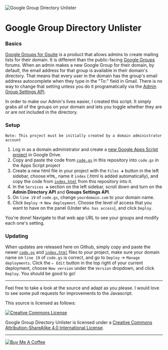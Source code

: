 ![Google Group Directory Unlister](https://raw.githubusercontent.com/leoherzog/googlegroupdirectoryunlister/master/img/screenshot.png)

# Google Group Directory Unlister

### Basics

[Google Groups for Gsuite](https://support.google.com/a/topic/25838) is a product that allows admins to create mailing lists for their domain. It is different than the public-facing [Google Groups](https://groups.google.com/) forums. When an admin makes a new Google Group for their domain, by default, the email address for that group is available in their domain's directory. That means that every user in the domain has the group's email address autocomplete when they type in the "To:" field in Gmail. There is no way to change that setting unless you do it programatically via the [Admin Group Settings API](https://developers.google.com/admin-sdk/groups-settings/v1/reference/groups).

In order to make our Admin's lives easier, I created this script. It simply grabs all of the groups on your domain and lets you toggle whether they are or are not included in the directory.

### Setup

`Note: This project must be initially created by a domain administrator account`

1. Log in as a domain administrator and create a [new Google Apps Script project](https://script.google.com/) in Google Drive.
2. Copy and paste the code from [`code.gs`](https://raw.githubusercontent.com/leoherzog/googlegroupdirectoryunlister/master/code.gs) in this repository into `code.gs` in the Apps Script project
3. Create a new html file in your project with the `Files ➕` button in the left sidebar, choose `HTML`, name it `index` (.html is added automatically), and copy the code from [`index.html`](https://raw.githubusercontent.com/leoherzog/googlegroupdirectoryunlister/master/index.html) from this repository into it.
4. In the `Services ➕` section on the left sidebar, scroll down and turn on the **Admin Directory API** and **Groups Settings API**.
5. On `line 19` of `code.gs`, change `yourdomain.com` to your domain name.
6. Click `Deploy` → `New deployment`. Choose the level of access that you want to have on the panel (Under `Who has access`), and click `Deploy`.

You're done! Navigate to that web app URL to see your groups and modify each one's setting.

### Updating

When updates are released here on Github, simply copy and paste the newer [`code.gs`](https://raw.githubusercontent.com/leoherzog/googlegroupdirectoryunlister/master/code.gs) and [`index.html`](https://raw.githubusercontent.com/leoherzog/googlegroupdirectoryunlister/master/index.html) files to your project, make sure your domain name on `line 19` of `code.gs` is correct, and go to `Deploy` → `Manage deployments`. Click the `✏️ Edit` button in the top right of your current deployment, choose `New version` under the `Version` dropdown, and click `Deploy`. You should be good to go!

- - -

Feel free to take a look at the source and adapt as you please. I would love to see some pull requests for improvements to the Javascript.

This source is licensed as follows:

[![Creative Commons License](https://i.creativecommons.org/l/by-sa/4.0/88x31.png)](http://creativecommons.org/licenses/by-sa/4.0/)

<span xmlns:dct="http://purl.org/dc/terms/" property="dct:title">Google Group Directory Unlister</span> is licensed under a [Creative Commons Attribution-ShareAlike 4.0 International License](http://creativecommons.org/licenses/by-sa/4.0/).

- - -

[![Buy Me A Coffee](https://www.buymeacoffee.com/assets/img/custom_images/white_img.png)](https://buymeacoff.ee/leoherzog)

